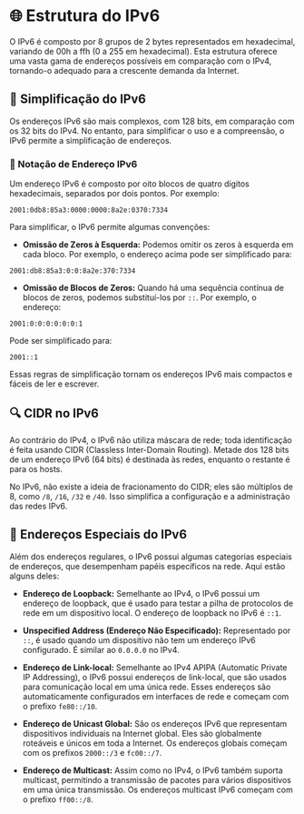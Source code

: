 # 🌐 Estrutura do IPv6

O IPv6 é composto por 8 grupos de 2 bytes representados em hexadecimal, variando de 00h a ffh (0 a 255 em hexadecimal). Esta estrutura oferece uma vasta gama de endereços possíveis em comparação com o IPv4, tornando-o adequado para a crescente demanda da Internet.

## 🔄 Simplificação do IPv6

Os endereços IPv6 são mais complexos, com 128 bits, em comparação com os 32 bits do IPv4. No entanto, para simplificar o uso e a compreensão, o IPv6 permite a simplificação de endereços.

### 📝 Notação de Endereço IPv6

Um endereço IPv6 é composto por oito blocos de quatro dígitos hexadecimais, separados por dois pontos. Por exemplo:

```
2001:0db8:85a3:0000:0000:8a2e:0370:7334
```

Para simplificar, o IPv6 permite algumas convenções:

- **Omissão de Zeros à Esquerda:** Podemos omitir os zeros à esquerda em cada bloco. Por exemplo, o endereço acima pode ser simplificado para:
```
2001:db8:85a3:0:0:8a2e:370:7334
```

- **Omissão de Blocos de Zeros:** Quando há uma sequência contínua de blocos de zeros, podemos substituí-los por `::`. Por exemplo, o endereço:
```
2001:0:0:0:0:0:0:1
```
Pode ser simplificado para:
```
2001::1
```

Essas regras de simplificação tornam os endereços IPv6 mais compactos e fáceis de ler e escrever.

## 🔍 CIDR no IPv6

Ao contrário do IPv4, o IPv6 não utiliza máscara de rede; toda identificação é feita usando CIDR (Classless Inter-Domain Routing). Metade dos 128 bits de um endereço IPv6 (64 bits) é destinada às redes, enquanto o restante é para os hosts.

No IPv6, não existe a ideia de fracionamento do CIDR; eles são múltiplos de 8, como `/8`, `/16`, `/32` e `/40`. Isso simplifica a configuração e a administração das redes IPv6.

## 🌟 Endereços Especiais do IPv6

Além dos endereços regulares, o IPv6 possui algumas categorias especiais de endereços, que desempenham papéis específicos na rede. Aqui estão alguns deles:

- **Endereço de Loopback:** Semelhante ao IPv4, o IPv6 possui um endereço de loopback, que é usado para testar a pilha de protocolos de rede em um dispositivo local. O endereço de loopback no IPv6 é `::1`.

- **Unspecified Address (Endereço Não Especificado):** Representado por `::`, é usado quando um dispositivo não tem um endereço IPv6 configurado. É similar ao `0.0.0.0` no IPv4.

- **Endereço de Link-local:** Semelhante ao IPv4 APIPA (Automatic Private IP Addressing), o IPv6 possui endereços de link-local, que são usados para comunicação local em uma única rede. Esses endereços são automaticamente configurados em interfaces de rede e começam com o prefixo `fe80::/10`.

- **Endereço de Unicast Global:** São os endereços IPv6 que representam dispositivos individuais na Internet global. Eles são globalmente roteáveis e únicos em toda a Internet. Os endereços globais começam com os prefixos `2000::/3` e `fc00::/7`.

- **Endereço de Multicast:** Assim como no IPv4, o IPv6 também suporta multicast, permitindo a transmissão de pacotes para vários dispositivos em uma única transmissão. Os endereços multicast IPv6 começam com o prefixo `ff00::/8`.
